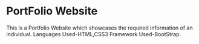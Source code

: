 # PortFolio Website
This is a Portfolio Website which showcases the required information of an individual.
Languages Used-HTML,CSS3
Framework Used-BootStrap.


